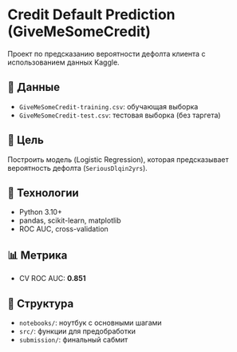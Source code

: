 # Credit Default Prediction (GiveMeSomeCredit)

Проект по предсказанию вероятности дефолта клиента с использованием данных Kaggle.

## 📁 Данные

- `GiveMeSomeCredit-training.csv`: обучающая выборка
- `GiveMeSomeCredit-test.csv`: тестовая выборка (без таргета)

## 📌 Цель

Построить модель (Logistic Regression), которая предсказывает вероятность дефолта (`SeriousDlqin2yrs`).

## 🚀 Технологии

- Python 3.10+
- pandas, scikit-learn, matplotlib
- ROC AUC, cross-validation

## 📊 Метрика

- CV ROC AUC: **0.851**

## 📂 Структура

- `notebooks/`: ноутбук с основными шагами
- `src/`: функции для предобработки
- `submission/`: финальный сабмит
